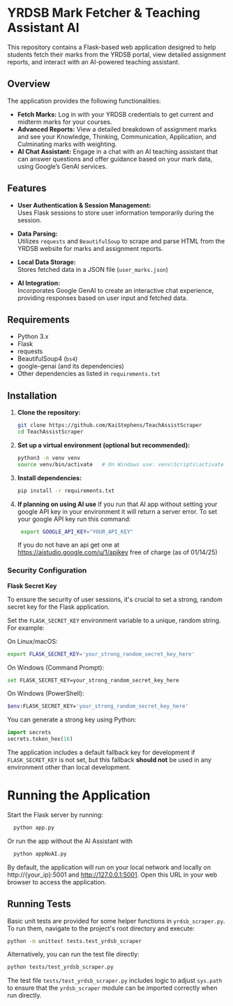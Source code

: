 # YRDSB Mark Fetcher & Teaching Assistant AI

This repository contains a Flask-based web application designed to help students fetch their marks from the YRDSB portal, view detailed assignment reports, and interact with an AI-powered teaching assistant.

## Overview

The application provides the following functionalities:
- **Fetch Marks:** Log in with your YRDSB credentials to get current and midterm marks for your courses.
- **Advanced Reports:** View a detailed breakdown of assignment marks and see your Knowledge, Thinking, Communication, Application, and Culminating marks with weighting.
- **AI Chat Assistant:** Engage in a chat with an AI teaching assistant that can answer questions and offer guidance based on your mark data, using Google’s GenAI services.

## Features

- **User Authentication & Session Management:**  
  Uses Flask sessions to store user information temporarily during the session.
  
- **Data Parsing:**  
  Utilizes `requests` and `BeautifulSoup` to scrape and parse HTML from the YRDSB website for marks and assignment reports.

- **Local Data Storage:**  
  Stores fetched data in a JSON file (`user_marks.json`)

- **AI Integration:**  
  Incorporates Google GenAI to create an interactive chat experience, providing responses based on user input and fetched data.

## Requirements

- Python 3.x
- Flask
- requests
- BeautifulSoup4 (`bs4`)
- google-genai (and its dependencies)
- Other dependencies as listed in `requirements.txt`

## Installation

1. **Clone the repository:**
   ```bash
   git clone https://github.com/KaiStephens/TeachAssistScraper
   cd TeachAssistScraper

2. **Set up a virtual environment (optional but recommended):**
    ```bash
    python3 -m venv venv
    source venv/bin/activate   # On Windows use: venv\Scripts\activate

3. **Install dependencies:**
    ```bash
    pip install -r requirements.txt
    ```
    
4. **If planning on using AI use** If you run that AI app without setting your google API key in your environment it will return a server error. To set your google API key run this command:

   ```bash
    export GOOGLE_API_KEY="YOUR_API_KEY"
    ```
   If you do not have an api get one at https://aistudio.google.com/u/1/apikey free of charge (as of 01/14/25)

### Security Configuration

**Flask Secret Key**

To ensure the security of user sessions, it's crucial to set a strong, random secret key for the Flask application.

Set the `FLASK_SECRET_KEY` environment variable to a unique, random string. For example:

On Linux/macOS:
```bash
export FLASK_SECRET_KEY='your_strong_random_secret_key_here'
```

On Windows (Command Prompt):
```bash
set FLASK_SECRET_KEY=your_strong_random_secret_key_here
```

On Windows (PowerShell):
```bash
$env:FLASK_SECRET_KEY='your_strong_random_secret_key_here'
```

You can generate a strong key using Python:
```python
import secrets
secrets.token_hex(16)
```
The application includes a default fallback key for development if `FLASK_SECRET_KEY` is not set, but this fallback **should not** be used in any environment other than local development.

# Running the Application
Start the Flask server by running:

  ```bash
    python app.py
  ```

Or run the app without the AI Assistant with

  ```bash
    python appNoAI.py
  ```

By default, the application will run on your local network and locally on http://{your_ip}:5001 and http://127.0.0.1:5001. Open this URL in your web browser to access the application.

## Running Tests

Basic unit tests are provided for some helper functions in `yrdsb_scraper.py`. To run them, navigate to the project's root directory and execute:

```bash
python -m unittest tests.test_yrdsb_scraper
```
Alternatively, you can run the test file directly:
```bash
python tests/test_yrdsb_scraper.py
```
The test file `tests/test_yrdsb_scraper.py` includes logic to adjust `sys.path` to ensure that the `yrdsb_scraper` module can be imported correctly when run directly.
